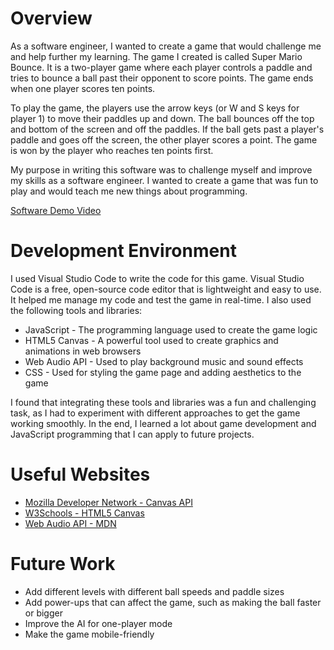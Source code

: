 # Overview

As a software engineer, I wanted to create a game that would challenge me and help further my learning. The game I created is called Super Mario Bounce. It is a two-player game where each player controls a paddle and tries to bounce a ball past their opponent to score points. The game ends when one player scores ten points.

To play the game, the players use the arrow keys (or W and S keys for player 1) to move their paddles up and down. The ball bounces off the top and bottom of the screen and off the paddles. If the ball gets past a player's paddle and goes off the screen, the other player scores a point. The game is won by the player who reaches ten points first.

My purpose in writing this software was to challenge myself and improve my skills as a software engineer. I wanted to create a game that was fun to play and would teach me new things about programming.

[Software Demo Video](https://www.youtube.com)

# Development Environment

I used Visual Studio Code to write the code for this game. Visual Studio Code is a free, open-source code editor that is lightweight and easy to use. It helped me manage my code and test the game in real-time. I also used the following tools and libraries:

* JavaScript - The programming language used to create the game logic
* HTML5 Canvas - A powerful tool used to create graphics and animations in web browsers
* Web Audio API - Used to play background music and sound effects
* CSS - Used for styling the game page and adding aesthetics to the game

I found that integrating these tools and libraries was a fun and challenging task, as I had to experiment with different approaches to get the game working smoothly. In the end, I learned a lot about game development and JavaScript programming that I can apply to future projects.

# Useful Websites

* [Mozilla Developer Network - Canvas API](https://developer.mozilla.org/en-US/docs/Web/API/Canvas_API)
* [W3Schools - HTML5 Canvas](https://www.w3schools.com/html/html5_canvas.asp)
* [Web Audio API - MDN](https://developer.mozilla.org/en-US/docs/Web/API/Web_Audio_API)

# Future Work

* Add different levels with different ball speeds and paddle sizes
* Add power-ups that can affect the game, such as making the ball faster or bigger
* Improve the AI for one-player mode
* Make the game mobile-friendly